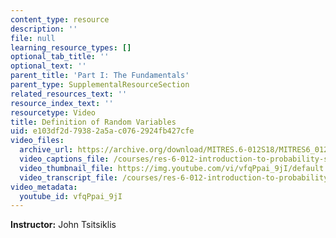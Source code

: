 ```yaml
---
content_type: resource
description: ''
file: null
learning_resource_types: []
optional_tab_title: ''
optional_text: ''
parent_title: 'Part I: The Fundamentals'
parent_type: SupplementalResourceSection
related_resources_text: ''
resource_index_text: ''
resourcetype: Video
title: Definition of Random Variables
uid: e103df2d-7938-2a5a-c076-2924fb427cfe
video_files:
  archive_url: https://archive.org/download/MITRES.6-012S18/MITRES6_012S18_L05-02_300k.mp4
  video_captions_file: /courses/res-6-012-introduction-to-probability-spring-2018/7b37cb56fe5d5eed93e418007f9ca8f5_vfqPpai_9jI.vtt
  video_thumbnail_file: https://img.youtube.com/vi/vfqPpai_9jI/default.jpg
  video_transcript_file: /courses/res-6-012-introduction-to-probability-spring-2018/425678ae7e678053afa36002971e51bd_vfqPpai_9jI.pdf
video_metadata:
  youtube_id: vfqPpai_9jI
---
```


**Instructor:** John Tsitsiklis